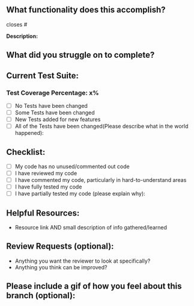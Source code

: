 ## What functionality does this accomplish?

closes #

**Description:**

## What did you struggle on to complete?

## Current Test Suite:

### Test Coverage Percentage: x%

- [ ] No Tests have been changed
- [ ] Some Tests have been changed
- [ ] New Tests added for new features
- [ ] All of the Tests have been changed(Please describe what in the world
      happened):

## Checklist:

- [ ] My code has no unused/commented out code
- [ ] I have reviewed my code
- [ ] I have commented my code, particularly in hard-to-understand areas
- [ ] I have fully tested my code
- [ ] I have partially tested my code (please explain why):

## Helpful Resources:

- Resource link AND small description of info gathered/learned

## Review Requests (optional):

- Anything you want the reviewer to look at specifically?
- Anything you think can be improved?

## Please include a gif of how you feel about this branch (optional):
